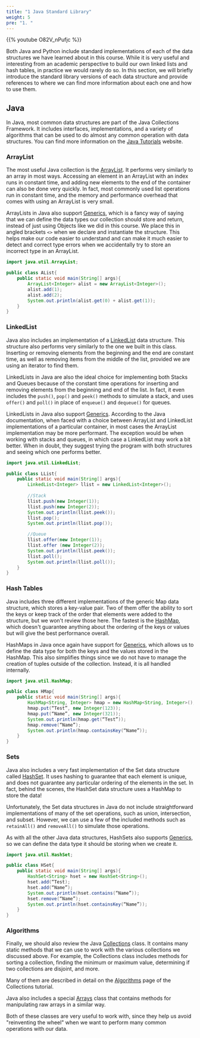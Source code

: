 ```yaml
---
title: "1 Java Standard Library"
weight: 5
pre: "1. "
---
```

{{% youtube O82V_nPufjc %}}

Both Java and Python include standard implementations of each of the data structures we have learned about in this course. While it is very useful and interesting from an academic perspective to build our own linked lists and hash tables, in practice we would rarely do so. In this section, we will briefly introduce the standard library versions of each data structure and provide references to where we can find more information about each one and how to use them.

## Java

In Java, most common data structures are part of the Java Collections Framework. It includes interfaces, implementations, and a variety of algorithms that can be used to do almost any common operation with data structures. You can find more information on the [Java Tutorials]( https://docs.oracle.com/javase/tutorial/collections/index.html) website.

### ArrayList

The most useful Java collection is the [ArrayList]( https://docs.oracle.com/javase/8/docs/api/java/util/ArrayList.html). It performs very similarly to an array in most ways. Accessing an element in an ArrayList with an index runs in constant time, and adding new elements to the end of the container can also be done very quickly. In fact, most commonly used list operations run in constant time, and the memory and performance overhead that comes with using an ArrayList is very small. 

ArrayLists in Java also support [Generics](https://docs.oracle.com/javase/tutorial/java/generics/index.html), which is a fancy way of saying that we can define the data types our collection should store and return, instead of just using Objects like we did in this course. We place this in angled brackets `<>` when we declare and instantiate the structure. This helps make our code easier to understand and can make it much easier to detect and correct type errors when we accidentally try to store an incorrect type in an ArrayList.

```java
import java.util.ArrayList;

public class AList{
	public static void main(String[] args){
        ArrayList<Integer> alist = new ArrayList<Integer>();
        alist.add(1);
        alist.add(2);
        System.out.println(alist.get(0) + alist.get(1));
	}
}
```

### LinkedList

Java also includes an implementation of a [LinkedList](https://docs.oracle.com/javase/8/docs/api/java/util/LinkedList.html) data structure. This structure also performs very similarly to the one we built in this class. Inserting or removing elements from the beginning and the end are constant time, as well as removing items from the middle of the list, provided we are using an iterator to find them. 

LinkedLists in Java are also the ideal choice for implementing both Stacks and Queues because of the constant time operations for inserting and removing elements from the beginning and end of the list. In fact, it even includes the `push()`, `pop()` and `peek()` methods to simulate a stack, and uses `offer()` and `poll()` in place of `enqueue()` and `dequeue()` for queues. 

LinkedLists in Java also support [Generics](https://docs.oracle.com/javase/tutorial/java/generics/index.html). 
According to the Java documentation, when faced with a choice between ArrayList and LinkedList implementations of a particular container, in most cases the ArrayList implementation may be more performant. The exception would be when working with stacks and queues, in which case a LinkedList may work a bit better. When in doubt, they suggest trying the program with both structures and seeing which one performs better. 

```java
import java.util.LinkedList;

public class LList{
	public static void main(String[] args){
        LinkedList<Integer> llist = new LinkedList<Integer>();
        
        //Stack
        llist.push(new Integer(1));
        llist.push(new Integer(2));
        System.out.println(llist.peek());
        llist.pop();
        System.out.println(llist.pop());

        //Queue
        llist.offer(new Integer(1));
        llist.offer (new Integer(2));
        System.out.println(llist.peek());
        llist.poll();
        System.out.println(llist.poll());	
    }
}
```

### Hash Tables

Java includes three different implementations of the generic Map data structure, which stores a key-value pair. Two of them offer the ability to sort the keys or keep track of the order that elements were added to the structure, but we won't review those here. The fastest is the [HashMap](https://docs.oracle.com/javase/8/docs/api/java/util/HashMap.html), which doesn't guarantee anything about the ordering of the keys or values but will give the best performance overall. 

HashMaps in Java once again have support for [Generics](https://docs.oracle.com/javase/tutorial/java/generics/index.html), which allows us to define the data type for both the keys and the values stored in the HashMap. This also simplifies things since we do not have to manage the creation of tuples outside of the collection. Instead, it is all handled internally.

```java
import java.util.HashMap;

public class HMap{
	public static void main(String[] args){
        HashMap<String, Integer> hmap = new HashMap<String, Integer>();
        hmap.put(“Test”, new Integer(123));
        hmap.put(“Name”, new Integer(321));
        System.out.println(hmap.get(“Test”));
        hmap.remove(“Name”);
        System.out.println(hmap.containsKey(“Name”));
    }
}
```

### Sets

Java also includes a very fast implementation of the Set data structure called [HashSet](https://docs.oracle.com/javase/8/docs/api/java/util/HashSet.html). It uses hashing to guarantee that each element is unique, and does not guarantee any particular ordering of the elements in the set. In fact, behind the scenes, the HashSet data structure uses a HashMap to store the data!

Unfortunately, the Set data structures in Java do not include straightforward implementations of many of the set operations, such as union, intersection, and subset. However, we can use a few of the included methods such as `retainAll()` and `removeAll()` to simulate those operations.  

As with all the other Java data structures, HashSets also supports [Generics](https://docs.oracle.com/javase/tutorial/java/generics/index.html), so we can define the data type it should be storing when we create it.

```java
import java.util.HashSet;

public class HSet{
	public static void main(String[] args){
        HashSet<String> hset = new HashSet<String>();
        hset.add(“Test);
        hset.add(“Name”);
        System.out.println(hset.contains(“Name”));
        hset.remove(“Name”);
        System.out.println(hset.containsKey(“Name”));
    }
}
```

### Algorithms

Finally, we should also review the Java [Collections](https://docs.oracle.com/javase/8/docs/api/java/util/Collections.html) class. It contains many static methods that we can use to work with the various collections we discussed above. For example, the Collections class includes methods for sorting a collection, finding the minimum or maximum value, determining if two collections are disjoint, and more. 

Many of them are described in detail on the [Algorithms](https://docs.oracle.com/javase/tutorial/collections/algorithms/index.html) page of the Collections tutorial. 

Java also includes a special [Arrays](https://docs.oracle.com/javase/8/docs/api/java/util/Arrays.html) class that contains methods for manipulating raw arrays in a similar way. 

Both of these classes are very useful to work with, since they help us avoid "reinventing the wheel" when we want to perform many common operations with our data. 
